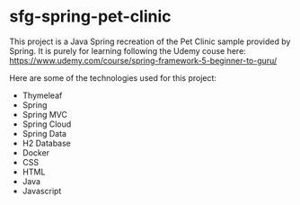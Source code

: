 # sfg-spring-pet-clinic

This project is a Java Spring recreation of the Pet Clinic sample provided by Spring.
It is purely for learning following the Udemy couse here: https://www.udemy.com/course/spring-framework-5-beginner-to-guru/

Here are some of the technologies used for this project:
- Thymeleaf
- Spring
- Spring MVC
- Spring Cloud
- Spring Data
- H2 Database
- Docker
- CSS
- HTML
- Java
- Javascript
